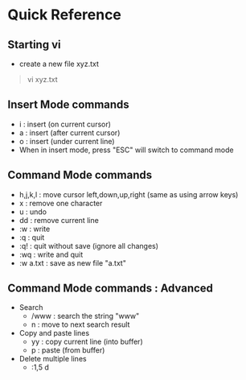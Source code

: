 # Quick Reference

## Starting vi
- create a new file xyz.txt
> vi xyz.txt

## Insert Mode commands
- i : insert (on current cursor)
- a : insert (after current cursor)
- o : insert (under current line)
- When in insert mode, press "ESC" will switch to command mode

## Command Mode commands
- h,j,k,l : move cursor left,down,up,right (same as using arrow keys)
- x       : remove one character
- u       : undo
- dd      : remove current line
- :w      : write
- :q      : quit
- :q!     : quit without save (ignore all changes)
- :wq     : write and quit
- :w a.txt : save as new file "a.txt"

## Command Mode commands : Advanced
- Search
  - /www    : search the string "www"
  - n       : move to next search result
- Copy and paste lines
  - yy      : copy current line (into buffer)
  - p       : paste (from buffer)
- Delete multiple lines
  - :1,5 d

